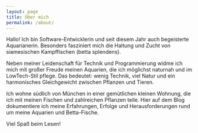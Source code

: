 ```yaml
---
layout: page
title: Über mich
permalink: /about/
---
```


Hallo! Ich bin Software-Entwicklerin und seit diesem Jahr auch begeisterte Aquarianerin. Besonders fasziniert mich die Haltung und Zucht von siamesischen Kampffischen (betta splendens). 

Neben meiner Leidenschaft für Technik und Programmierung widme ich mich mit großer Freude meinen Aquarien, die ich möglichst naturnah und im LowTech-Stil pflege. Das bedeutet: wenig Technik, viel Natur und ein harmonisches Gleichgewicht zwischen Pflanzen und Tieren.

Ich wohne südlich von München in einer gemütlichen kleinen Wohnung, die ich mit meinen Fischen und zahlreichen Pflanzen teile. Hier auf dem Blog dokumentiere ich meine Erfahrungen, Erfolge und Herausforderungen rund um meine Aquarien und Betta-Fische.

Viel Spaß beim Lesen!
